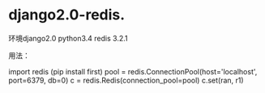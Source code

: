 # django2.0-redis.
环境django2.0 python3.4 redis 3.2.1

用法：

import redis (pip install first)
pool = redis.ConnectionPool(host='localhost', port=6379, db=0)
c = redis.Redis(connection_pool=pool)
c.set(ran, r1)
